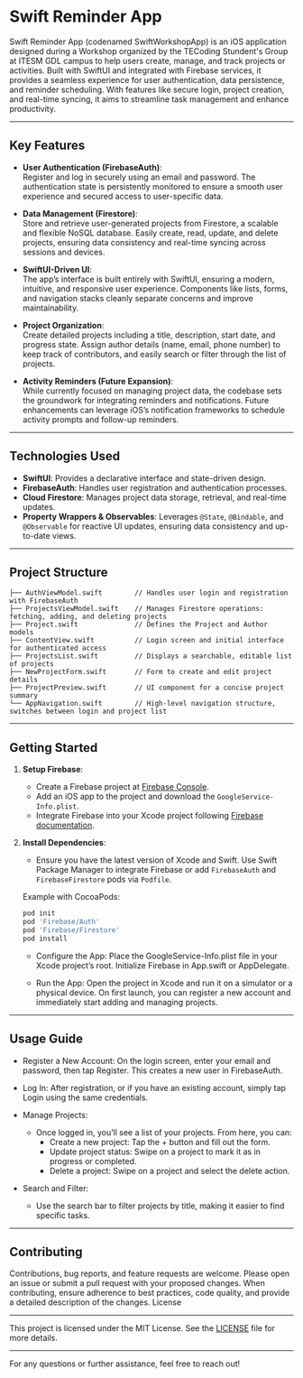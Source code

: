 # Swift Reminder App

Swift Reminder App (codenamed SwiftWorkshopApp) is an iOS application designed during a Workshop organized by the TECoding Stundent's Group at ITESM GDL campus to help users create, manage, and track projects or activities. Built with SwiftUI and integrated with Firebase services, it provides a seamless experience for user authentication, data persistence, and reminder scheduling. With features like secure login, project creation, and real-time syncing, it aims to streamline task management and enhance productivity.

---

## Key Features

- **User Authentication (FirebaseAuth)**:  
  Register and log in securely using an email and password. The authentication state is persistently monitored to ensure a smooth user experience and secured access to user-specific data.

- **Data Management (Firestore)**:  
  Store and retrieve user-generated projects from Firestore, a scalable and flexible NoSQL database. Easily create, read, update, and delete projects, ensuring data consistency and real-time syncing across sessions and devices.

- **SwiftUI-Driven UI**:  
  The app’s interface is built entirely with SwiftUI, ensuring a modern, intuitive, and responsive user experience. Components like lists, forms, and navigation stacks cleanly separate concerns and improve maintainability.

- **Project Organization**:  
  Create detailed projects including a title, description, start date, and progress state. Assign author details (name, email, phone number) to keep track of contributors, and easily search or filter through the list of projects.

- **Activity Reminders (Future Expansion)**:  
  While currently focused on managing project data, the codebase sets the groundwork for integrating reminders and notifications. Future enhancements can leverage iOS’s notification frameworks to schedule activity prompts and follow-up reminders.

---

## Technologies Used

- **SwiftUI**: Provides a declarative interface and state-driven design.
- **FirebaseAuth**: Handles user registration and authentication processes.
- **Cloud Firestore**: Manages project data storage, retrieval, and real-time updates.
- **Property Wrappers & Observables**: Leverages `@State`, `@Bindable`, and `@Observable` for reactive UI updates, ensuring data consistency and up-to-date views.
  
---

## Project Structure

```
├── AuthViewModel.swift        // Handles user login and registration with FirebaseAuth
├── ProjectsViewModel.swift    // Manages Firestore operations: fetching, adding, and deleting projects
├── Project.swift              // Defines the Project and Author models
├── ContentView.swift          // Login screen and initial interface for authenticated access
├── ProjectsList.swift         // Displays a searchable, editable list of projects
├── NewProjectForm.swift       // Form to create and edit project details
├── ProjectPreview.swift       // UI component for a concise project summary
└── AppNavigation.swift        // High-level navigation structure, switches between login and project list
```

---

## Getting Started

1. **Setup Firebase**:  
   - Create a Firebase project at [Firebase Console](https://console.firebase.google.com/).
   - Add an iOS app to the project and download the `GoogleService-Info.plist`.
   - Integrate Firebase into your Xcode project following [Firebase documentation](https://firebase.google.com/docs/ios/setup).

2. **Install Dependencies**:  
   - Ensure you have the latest version of Xcode and Swift. Use Swift Package Manager to integrate Firebase or add `FirebaseAuth` and `FirebaseFirestore` pods via `Podfile`.

   Example with CocoaPods:
   ```bash
   pod init
   pod 'Firebase/Auth'
   pod 'Firebase/Firestore'
   pod install
   ```
   
    - Configure the App:
        Place the GoogleService-Info.plist file in your Xcode project’s root.
        Initialize Firebase in App.swift or AppDelegate.

    - Run the App:
    Open the project in Xcode and run it on a simulator or a physical device. On first launch, you can register a new account and immediately start adding and managing projects.

---

## Usage Guide

- Register a New Account:
    On the login screen, enter your email and password, then tap Register. This creates a new user in FirebaseAuth.

- Log In:
    After registration, or if you have an existing account, simply tap Login using the same credentials.

- Manage Projects:
    - Once logged in, you’ll see a list of your projects. From here, you can:
        - Create a new project: Tap the + button and fill out the form.
        - Update project status: Swipe on a project to mark it as in progress or completed.
        - Delete a project: Swipe on a project and select the delete action.

- Search and Filter:
    - Use the search bar to filter projects by title, making it easier to find specific tasks.

---

## Contributing

Contributions, bug reports, and feature requests are welcome. Please open an issue or submit a pull request with your proposed changes. When contributing, ensure adherence to best practices, code quality, and provide a detailed description of the changes.
License

---

This project is licensed under the MIT License. See the [LICENSE](LICENSE) file for more details.

---

For any questions or further assistance, feel free to reach out!
